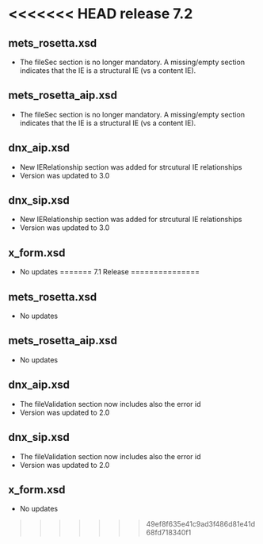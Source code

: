 <<<<<<< HEAD
release 7.2
=============


mets_rosetta.xsd
---------------------
- The fileSec section is no longer mandatory. A missing/empty section indicates that the IE is a structural IE (vs a content IE). 



mets_rosetta_aip.xsd
---------------------
- The fileSec section is no longer mandatory. A missing/empty section indicates that the IE is a structural IE (vs a content IE). 



dnx_aip.xsd
---------------------
- New IERelationship section was added for strcutural IE relationships
- Version was updated to 3.0 


dnx_sip.xsd
---------------------
- New IERelationship section was added for strcutural IE relationships
- Version was updated to 3.0 


x_form.xsd
---------------------
- No updates
=======
7.1 Release
===============


mets_rosetta.xsd
------------------------
- No updates


mets_rosetta_aip.xsd
------------------------
- No updates


dnx_aip.xsd
------------------------
- The fileValidation section now includes also the error id
- Version was updated to 2.0 


dnx_sip.xsd
------------------------
- The fileValidation section now includes also the error id
- Version was updated to 2.0 


x_form.xsd
------------------------
- No updates
>>>>>>> 49ef8f635e41c9ad3f486d81e41d68fd718340f1
